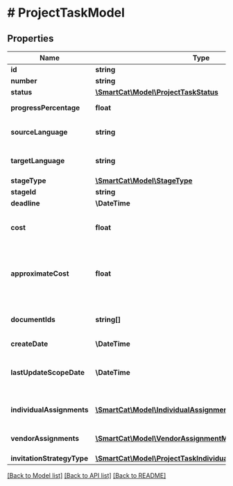 # # ProjectTaskModel

## Properties

Name | Type | Description | Notes
------------ | ------------- | ------------- | -------------
**id** | **string** | Task ID | [optional]
**number** | **string** | Task number | [optional]
**status** | [**\SmartCat\Model\ProjectTaskStatus**](ProjectTaskStatus.md) |  | [optional]
**progressPercentage** | **float** | Task progress (in percent) | [optional]
**sourceLanguage** | **string** | Source language of the task | [optional]
**targetLanguage** | **string** | Target language of the task | [optional]
**stageType** | [**\SmartCat\Model\StageType**](StageType.md) |  | [optional]
**stageId** | **string** | Stage ID | [optional]
**deadline** | **\DateTime** | Task deadline | [optional]
**cost** | **float** | Actual cost of the work performed within the task | [optional]
**approximateCost** | **float** | Estimated cost of the work, taking into account the assigned suppliers | [optional]
**documentIds** | **string[]** | IDs of the documents included in the task | [optional]
**createDate** | **\DateTime** | Creation date | [optional]
**lastUpdateScopeDate** | **\DateTime** | Last volume modification date (documents updated/added) | [optional]
**individualAssignments** | [**\SmartCat\Model\IndividualAssignmentModel[]**](IndividualAssignmentModel.md) | User assignments to the task | [optional]
**vendorAssignments** | [**\SmartCat\Model\VendorAssignmentModel[]**](VendorAssignmentModel.md) | Agency assignments to the task | [optional]
**invitationStrategyType** | [**\SmartCat\Model\ProjectTaskIndividualInvitationStrategyType**](ProjectTaskIndividualInvitationStrategyType.md) |  | [optional]

[[Back to Model list]](../../README.md#models) [[Back to API list]](../../README.md#endpoints) [[Back to README]](../../README.md)
